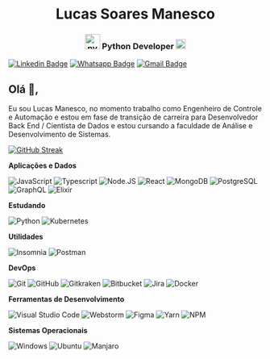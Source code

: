 <h1 align="center">Lucas Soares Manesco</h1>
<h3 align="center"><img src=" https://cdn3.iconfinder.com/data/icons/logos-and-brands-adobe/512/267_Python-512.png" alt="python" width="30" height="30"/> Python Developer <img src=" https://e7.pngegg.com/pngimages/593/987/png-clipart-graphics-computer-icons-symbol-data-science-symbol-miscellaneous-logo.png" alt="nodejs" width="20" height="20"/></h3>


[![Linkedin Badge](https://img.shields.io/badge/-Linkedin-6633cc?style=flat-square&logo=Linkedin&logoColor=white&color=black&link=https://www.linkedin.com/in/lucas-manesco//)]( https://www.linkedin.com/in/lucas-manesco/)
[![Whatsapp Badge](https://img.shields.io/badge/-WhatsApp-6633cc?style=flat-square&logo=Whatsapp&logoColor=white&color=black&link=https://whats.link/lucasmanesco)](https://whats.link/lucasmanesco)
[![Gmail Badge](https://img.shields.io/badge/-Gmail-c14438?style=flat-square&logo=Gmail&logoColor=white&color=black&link=mailto:ricardocarvalho606@gmail.com)](mailto:duduxss3@gmail.com)
## Olá 👋, 
Eu sou Lucas Manesco, no momento trabalho como Engenheiro de Controle e Automação e estou em fase de transição de carreira para Desenvolvedor Back End / Cientista de Dados e estou cursando a faculdade de Análise e Desenvolvimento de Sistemas.
 
[![GitHub Streak](https://github-readme-streak-stats.herokuapp.com/?user=lucasmanesco-99&theme=dark)](https://git.io/streak-stats)


**Aplicações e Dados**
 
  ![JavaScript](https://img.shields.io/badge/-JavaScript-333333?style=flat&logo=javascript)
  ![Typescript](https://img.shields.io/badge/-Typescript-333333?style=flat&logo=typescript)
  ![Node.JS](https://img.shields.io/badge/-Node.JS-333333?style=flat&logo=node.js)
  ![React](https://img.shields.io/badge/-React-333333?style=flat&logo=react)
  ![MongoDB](https://img.shields.io/badge/-MongoDB-333333?style=flat&logo=Mongodb)
  ![PostgreSQL](https://img.shields.io/badge/-PostgreSQL-333333?style=flat&logo=postgresql)
  ![GraphQL](https://img.shields.io/badge/-Graphql-333333?style=flat&logo=graphql&logoColor=da0093)
  ![Elixir](https://img.shields.io/badge/-Elixir-333333?style=flat&logo=elixir&logoColor=4d305f)
  
**Estudando**
  
  ![Python]( https://img.shields.io/badge/-Python-333333?style=flat&logo=Python)
  ![Kubernetes](https://img.shields.io/badge/-Kubernetes-333333?style=flat&logo=kubernetes&logoColor=3069de)
  
**Utilidades**

  ![Insomnia](https://img.shields.io/badge/-Insomnia-333333?style=flat&logo=insomnia)
  ![Postman](https://img.shields.io/badge/-Postman-333333?style=flat&logo=postman)

**DevOps**

  ![Git](https://img.shields.io/badge/-Git-333333?style=flat&logo=git)
  ![GitHub](https://img.shields.io/badge/-GitHub-333333?style=flat&logo=github)
  ![Gitkraken](https://img.shields.io/badge/-Gitkraken-333333?style=flat&logo=Gitkraken)
  ![Bitbucket](https://img.shields.io/badge/-Bitbucket-333333?style=flat&logo=Bitbucket&logoColor=blue)
  ![Jira](https://img.shields.io/badge/-Jira-333333?style=flat&logo=jira&logoColor=blue)
  ![Docker](https://img.shields.io/badge/-Docker-333333?style=flat&logo=docker)

**Ferramentas de Desenvolvimento**

  ![Visual Studio Code](https://img.shields.io/badge/-Visual%20Studio%20Code-333333?style=flat&logo=visual-studio-code&logoColor=007ACC)
  ![Webstorm](https://img.shields.io/badge/-Webstorm-333333?style=flat&logo=webstorm&logoColor=white)
  ![Figma](https://img.shields.io/badge/-Figma-333333?style=flat&logo=figma&logoColor=007ACC)
  ![Yarn](https://img.shields.io/badge/-Yarn-333333?style=flat&logo=yarn&logoColor=007ACC)
  ![NPM](https://img.shields.io/badge/-NPM-333333?style=flat&logo=npm&logoColor=007ACC)

**Sistemas Operacionais**

  ![Windows](https://img.shields.io/badge/-Windows-333333?style=flat&logo=windows&logoColor=blue)
  ![Ubuntu](https://img.shields.io/badge/-Ubuntu-333333?style=flat&logo=ubuntu)
  ![Manjaro](https://img.shields.io/badge/-Manjaro-333333?style=flat&logo=manjaro)
<br/></p>
